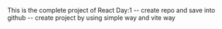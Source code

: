 This is the complete project of React
Day:1 
 -- create repo and save into github
 -- create project by using simple way and vite way